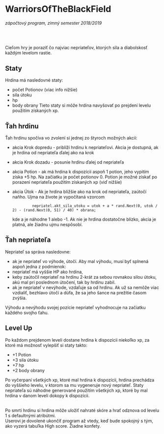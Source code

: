 # WarriorsOfTheBlackField
###### zápočtový program, zimný semester 2018/2019
<br/>
 
Cieľom hry je poraziť čo najviac nepriateľov, ktorých sila a diabolskosť každým levelom rastie.  

## Staty
Hrdina má nasledovné staty:
- počet Potionov (viac info nižšie)
- sila útoku
- hp
- body obrany
Tieto staty si môže hrdina navyšovať po prejdení levelu použitím získaných xp.

## Ťah hrdinu
Ťah hrdinu spočíva vo zvolení si jednej zo štyroch možných akcií:
 - akcia Krok dopredu - priblíži hrdinu k nepriateľovi. Akcia je dostupná, ak je hrdina od nepriateľa ďalej ako na krok
 - akcia Krok dozadu - posunie hrdinu ďalej od nepriateľa
 - akcia Potion - ak má hrdina k dispozícii aspoň 1 potion, jeho vypitím získa +5 hp. Na začiatku je počet potionov 0.
                  Potion je možné získať po porazení nepriateľa použitím získaných xp (viď nižšie)
 - akcia Útok - Ak je hrdina bližšie ako na krok od nepriateľa, zaútočí naňho. Ujma na živote je vypočítaná vzorcom 
 
                nepriatel.akt_sila_utoku = utok + a * rand.Next(0, utok / 2) - (rand.Next(0, 51) / 40) * obrana;      
                
            
     kde a je náhodne 1 alebo -1.
     Ak nie je hrdina dostatočne blízko, akcia je platná, ale žiadnu ujmu nespôsobí.
     
## Ťah nepriateľa    
Nepriateľ sa správa nasledovne:
 - ak je nepriateľ vo výhode, útočí. Aby mal výhodu, musí byť splnená aspoň jedna z podmienok:
  - nepriateľ má vyššie HP ako hrdina,
  - keby zaútočil nepriateľ na hrdinu 2-krát za sebou rovnakou silou útoku, akú mal pri poslednom útočení, tak by hrdinu zabil.
 - ak je nepriateľ v nevýhode, vzdaľuje sa od hrdinu. Ak už sa nemôže viac vzdialiť, bezhlavo útočí a dúfa, že sa jeho šance na prežitie časom zvýšia.
 
 Výhodu a nevýhodu svojej pozície nepriateľ vyhodnocuje na začiatku každého svojho ťahu.
 
## Level Up
Po každom prejdenom leveli dostane hrdina k dispozícii niekoľko xp, za ktoré má možnosť vylepšiť si staty takto:
 - +1 Potion
 - +3 sila útoku
 - +7 hp
 - +2 body obrany
 
Po vyčerpaní všetkých xp, ktoré mal hrdina k dispozícii, hrdina prechádza do vyššieho levelu, v ktorom sa mu vygeneruje nový nepriateľ.
Staty nepriateľa sú náhodne generované použitím všetkých xp, ktoré by mal hrdina v danom leveli dokopy k dispozícii.

<br/>
Po smrti hrdinu si hrdina môže uložiť nahraté skóre a hrať odznova od levelu 1 s defaultnými atribútmi. 

<br/>
Userovi je dovolené ukončiť program až vtedy, keď bude spokojný s tým, ako vyzerá tabuľka High score. Žiadne konfety.

